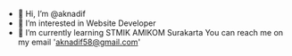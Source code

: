 - 👋 Hi, I’m @aknadif
- 👀 I’m interested in Website Developer
- 🌱 I’m currently learning STMIK AMIKOM Surakarta
You can reach me on my email 'aknadif58@gmail.com'

<!---
aknadif/aknadif is a ✨ special ✨ repository because its `README.md` (this file) appears on your GitHub profile.
You can click the Preview link to take a look at your changes.
--->
